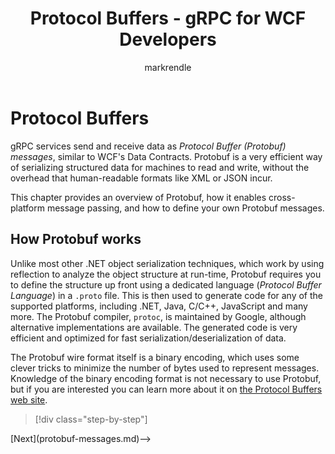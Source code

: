 ﻿---
title: Protocol Buffers - gRPC for WCF Developers
description: Introduction to the Protocol Buffers wire format used for gRPC networking
author: markrendle
ms.date: 09/02/2019
---

# Protocol Buffers

gRPC services send and receive data as *Protocol Buffer (Protobuf)  messages*, similar to WCF's Data Contracts. Protobuf is a very efficient way of serializing structured data for machines to read and write, without the overhead that human-readable formats like XML or JSON incur.

This chapter provides an overview of Protobuf, how it enables cross-platform message passing, and how to define your own Protobuf messages.

## How Protobuf works

Unlike most other .NET object serialization techniques, which work by using reflection to analyze the object structure at run-time, Protobuf requires you to define the structure up front using a dedicated language (*Protocol Buffer Language*) in a `.proto` file. This is then used to generate code for any of the supported platforms, including .NET, Java, C/C++, JavaScript and many more. The Protobuf compiler, `protoc`, is maintained by Google, although alternative implementations are available. The generated code is very efficient and optimized for fast serialization/deserialization of data.

The Protobuf wire format itself is a binary encoding, which uses some clever tricks to minimize the number of bytes used to represent messages. Knowledge of the binary encoding format is not necessary to use Protobuf, but if you are interested you can learn more about it on [the Protocol Buffers web site](https://developers.google.com/protocol-buffers/docs/encoding).

>[!div class="step-by-step"]
<!-->[Next](protobuf-messages.md)-->
